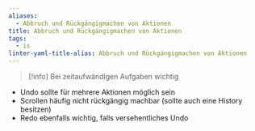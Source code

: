 ```yaml
---
aliases:
  - Abbruch und Rückgängigmachen von Aktionen
title: Abbruch und Rückgängigmachen von Aktionen
tags:
  - is
linter-yaml-title-alias: Abbruch und Rückgängigmachen von Aktionen
---
```


>[!info]
>Bei zeitaufwändigen Aufgaben wichtig

- Undo sollte für mehrere Aktionen möglich sein
- Scrollen häufig nicht rückgängig machbar (sollte auch eine History besitzen)
- Redo ebenfalls wichtig, falls versehentliches Undo